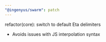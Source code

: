 ```yaml
---
"@ingenyus/swarm": patch
---
```


refactor(core): switch to default Eta delimiters

- Avoids issues with JS interpolation syntax
